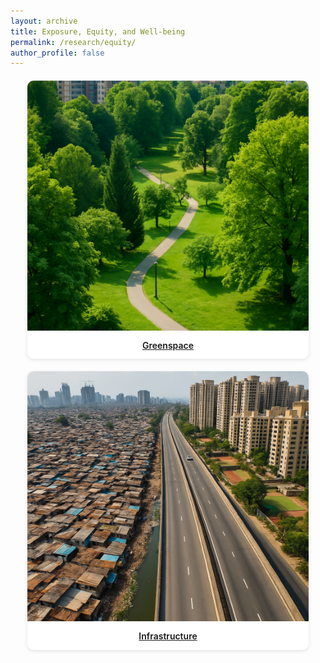 ```yaml
---
layout: archive
title: Exposure, Equity, and Well-being
permalink: /research/equity/
author_profile: false
---
```



<style>
.research-grid {
  display: flex;
  flex-wrap: wrap;
  justify-content: center;
  gap: 20px;
  margin-top: 20px;
}

.research-card {
  width: 450px;
  border-radius: 10px;
  overflow: hidden;
  box-shadow: 0 2px 6px rgba(0, 0, 0, 0.1);
  text-align: center;
  background: #fff;
  transition: transform 0.2s;
}

.research-card:hover {
  transform: translateY(-5px);
}

.research-card img {
  width: 100%;
  height: 400px;
  object-fit: cover;
}

.research-card-title {
  padding: 12px;
  font-size: 14px;
  font-weight: 600;
  line-height: 1.3;
}
</style>

<div class="research-grid">

<div class="research-card">
  <a href="/research/equity/greenspace">
    <img src="/images/greenspace.png">
    <div class="research-card-title">Greenspace</div>
  </a>
</div>

<div class="research-card">
  <a href="/research/equity/infrastructure">
    <img src="/images/infrastructure.png">
    <div class="research-card-title">Infrastructure</div>
  </a>
</div>

</div>
